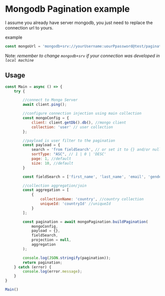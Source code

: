 # Mongodb Pagination example

I assume you already have server mongodb, you just need to replace the connection url to yours.

example

```js
const mongoUrl = 'mongodb+srv://yourUsername:uourPpassword@test/pagination?retryWrites=true&w=majority';
```

Note: _remember to change `mongodb+srv` if your connection was developed in `local machine`_

## Usage

```js
const Main = async () => {
    try {

        //connect to Mongo Server
        await client.ping();

        //configure connection injection using main collection
        const mongoConfig = {
            client: client.getDb().db(), //mongo client
            collection: 'user' // user collection
        };

        //payload is user filter to the pagination
        const payload = {
            search = 'from fieldSearch', // or set it to {} and/or null
            sortType: "ASC", // 1 | 0 | 'DESC'
            page: 1, //default
            size: 10, //default
        }

        const fieldSearch = ['first_name', 'last_name', 'email', 'gender', 'countryId', 'status'];

        //collection aggregation/join
        const aggregation = [
            {
                collectionName: 'country', //country collection
                uniqueId: 'countryId' //uniqueId 
            }
        ];

        const pagination = await mongoPagination.buildPagination(
            mongoConfig,
            payload = {},
            fieldSearch,
            projection = null,
            aggregation
        );

        console.log(JSON.stringify(pagination));
        return pagination;
    } catch (error) {
        console.log(error.message);
    }
}

Main()
```
